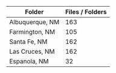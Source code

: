| Folder          |   Files / Folders |
|-----------------|-------------------|
| Albuquerque, NM |               163 |
| Farmington, NM  |               105 |
| Santa Fe, NM    |               162 |
| Las Cruces, NM  |               162 |
| Espanola, NM    |                32 |